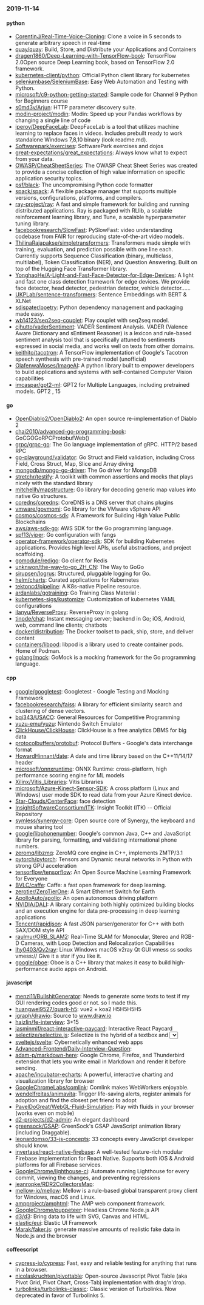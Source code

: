 ### 2019-11-14

#### python
* [CorentinJ/Real-Time-Voice-Cloning](https://github.com/CorentinJ/Real-Time-Voice-Cloning): Clone a voice in 5 seconds to generate arbitrary speech in real-time
* [quay/quay](https://github.com/quay/quay): Build, Store, and Distribute your Applications and Containers
* [dragen1860/Deep-Learning-with-TensorFlow-book](https://github.com/dragen1860/Deep-Learning-with-TensorFlow-book): TensorFlow 2.0Open source Deep Learning book, based on TensorFlow 2.0 framework.
* [kubernetes-client/python](https://github.com/kubernetes-client/python): Official Python client library for kubernetes
* [seleniumbase/SeleniumBase](https://github.com/seleniumbase/SeleniumBase):  Easy Web Automation and Testing with Python.
* [microsoft/c9-python-getting-started](https://github.com/microsoft/c9-python-getting-started): Sample code for Channel 9 Python for Beginners course
* [s0md3v/Arjun](https://github.com/s0md3v/Arjun): HTTP parameter discovery suite.
* [modin-project/modin](https://github.com/modin-project/modin): Modin: Speed up your Pandas workflows by changing a single line of code
* [iperov/DeepFaceLab](https://github.com/iperov/DeepFaceLab): DeepFaceLab is a tool that utilizes machine learning to replace faces in videos. Includes prebuilt ready to work standalone Windows 7,8,10 binary (look readme.md).
* [Softwarepark/exercises](https://github.com/Softwarepark/exercises): SoftwarePark exercises and dojos
* [great-expectations/great_expectations](https://github.com/great-expectations/great_expectations): Always know what to expect from your data.
* [OWASP/CheatSheetSeries](https://github.com/OWASP/CheatSheetSeries): The OWASP Cheat Sheet Series was created to provide a concise collection of high value information on specific application security topics.
* [psf/black](https://github.com/psf/black): The uncompromising Python code formatter
* [spack/spack](https://github.com/spack/spack): A flexible package manager that supports multiple versions, configurations, platforms, and compilers.
* [ray-project/ray](https://github.com/ray-project/ray): A fast and simple framework for building and running distributed applications. Ray is packaged with RLlib, a scalable reinforcement learning library, and Tune, a scalable hyperparameter tuning library.
* [facebookresearch/SlowFast](https://github.com/facebookresearch/SlowFast): PySlowFast: video understanding codebase from FAIR for reproducing state-of-the-art video models.
* [ThilinaRajapakse/simpletransformers](https://github.com/ThilinaRajapakse/simpletransformers): Transformers made simple with training, evaluation, and prediction possible with one line each. Currently supports Sequence Classification (binary, multiclass, multilabel), Token Classification (NER), and Question Answering. Built on top of the Hugging Face Transformer library.
* [YonghaoHe/A-Light-and-Fast-Face-Detector-for-Edge-Devices](https://github.com/YonghaoHe/A-Light-and-Fast-Face-Detector-for-Edge-Devices): A light and fast one class detection framework for edge devices. We provide face detector, head detector, pedestrian detector, vehicle detector......
* [UKPLab/sentence-transformers](https://github.com/UKPLab/sentence-transformers): Sentence Embeddings with BERT & XLNet
* [sdispater/poetry](https://github.com/sdispater/poetry): Python dependency management and packaging made easy.
* [wb14123/seq2seq-couplet](https://github.com/wb14123/seq2seq-couplet): Play couplet with seq2seq model. 
* [cjhutto/vaderSentiment](https://github.com/cjhutto/vaderSentiment): VADER Sentiment Analysis. VADER (Valence Aware Dictionary and sEntiment Reasoner) is a lexicon and rule-based sentiment analysis tool that is specifically attuned to sentiments expressed in social media, and works well on texts from other domains.
* [keithito/tacotron](https://github.com/keithito/tacotron): A TensorFlow implementation of Google's Tacotron speech synthesis with pre-trained model (unofficial)
* [OlafenwaMoses/ImageAI](https://github.com/OlafenwaMoses/ImageAI): A python library built to empower developers to build applications and systems with self-contained Computer Vision capabilities
* [imcaspar/gpt2-ml](https://github.com/imcaspar/gpt2-ml): GPT2 for Multiple Languages, including pretrained models. GPT2 , 15

#### go
* [OpenDiablo2/OpenDiablo2](https://github.com/OpenDiablo2/OpenDiablo2): An open source re-implementation of Diablo 2
* [chai2010/advanced-go-programming-book](https://github.com/chai2010/advanced-go-programming-book):  GoCGOGoRPCProtobufWeb()
* [grpc/grpc-go](https://github.com/grpc/grpc-go): The Go language implementation of gRPC. HTTP/2 based RPC
* [go-playground/validator](https://github.com/go-playground/validator): Go Struct and Field validation, including Cross Field, Cross Struct, Map, Slice and Array diving
* [mongodb/mongo-go-driver](https://github.com/mongodb/mongo-go-driver): The Go driver for MongoDB
* [stretchr/testify](https://github.com/stretchr/testify): A toolkit with common assertions and mocks that plays nicely with the standard library
* [mitchellh/mapstructure](https://github.com/mitchellh/mapstructure): Go library for decoding generic map values into native Go structures.
* [coredns/coredns](https://github.com/coredns/coredns): CoreDNS is a DNS server that chains plugins
* [vmware/govmomi](https://github.com/vmware/govmomi): Go library for the VMware vSphere API
* [cosmos/cosmos-sdk](https://github.com/cosmos/cosmos-sdk):  A Framework for Building High Value Public Blockchains 
* [aws/aws-sdk-go](https://github.com/aws/aws-sdk-go): AWS SDK for the Go programming language.
* [spf13/viper](https://github.com/spf13/viper): Go configuration with fangs
* [operator-framework/operator-sdk](https://github.com/operator-framework/operator-sdk): SDK for building Kubernetes applications. Provides high level APIs, useful abstractions, and project scaffolding.
* [gomodule/redigo](https://github.com/gomodule/redigo): Go client for Redis
* [unknwon/the-way-to-go_ZH_CN](https://github.com/unknwon/the-way-to-go_ZH_CN): The Way to GoGo 
* [sirupsen/logrus](https://github.com/sirupsen/logrus): Structured, pluggable logging for Go.
* [helm/charts](https://github.com/helm/charts): Curated applications for Kubernetes
* [tektoncd/pipeline](https://github.com/tektoncd/pipeline): A K8s-native Pipeline resource.
* [ardanlabs/gotraining](https://github.com/ardanlabs/gotraining): Go Training Class Material :
* [kubernetes-sigs/kustomize](https://github.com/kubernetes-sigs/kustomize): Customization of kubernetes YAML configurations
* [ilanyu/ReverseProxy](https://github.com/ilanyu/ReverseProxy): ReverseProxy in golang
* [tinode/chat](https://github.com/tinode/chat): Instant messaging server; backend in Go; iOS, Android, web, command line clients; chatbots
* [docker/distribution](https://github.com/docker/distribution): The Docker toolset to pack, ship, store, and deliver content
* [containers/libpod](https://github.com/containers/libpod): libpod is a library used to create container pods. Home of Podman.
* [golang/mock](https://github.com/golang/mock): GoMock is a mocking framework for the Go programming language.

#### cpp
* [google/googletest](https://github.com/google/googletest): Googletest - Google Testing and Mocking Framework
* [facebookresearch/faiss](https://github.com/facebookresearch/faiss): A library for efficient similarity search and clustering of dense vectors.
* [bqi343/USACO](https://github.com/bqi343/USACO): General Resources for Competitive Programming
* [yuzu-emu/yuzu](https://github.com/yuzu-emu/yuzu): Nintendo Switch Emulator
* [ClickHouse/ClickHouse](https://github.com/ClickHouse/ClickHouse): ClickHouse is a free analytics DBMS for big data
* [protocolbuffers/protobuf](https://github.com/protocolbuffers/protobuf): Protocol Buffers - Google's data interchange format
* [HowardHinnant/date](https://github.com/HowardHinnant/date): A date and time library based on the C++11/14/17 <chrono> header
* [microsoft/onnxruntime](https://github.com/microsoft/onnxruntime): ONNX Runtime: cross-platform, high performance scoring engine for ML models
* [Xilinx/Vitis_Libraries](https://github.com/Xilinx/Vitis_Libraries): Vitis Libraries
* [microsoft/Azure-Kinect-Sensor-SDK](https://github.com/microsoft/Azure-Kinect-Sensor-SDK): A cross platform (Linux and Windows) user mode SDK to read data from your Azure Kinect device.
* [Star-Clouds/CenterFace](https://github.com/Star-Clouds/CenterFace): face detection
* [InsightSoftwareConsortium/ITK](https://github.com/InsightSoftwareConsortium/ITK): Insight Toolkit (ITK) -- Official Repository
* [symless/synergy-core](https://github.com/symless/synergy-core): Open source core of Synergy, the keyboard and mouse sharing tool
* [google/libphonenumber](https://github.com/google/libphonenumber): Google's common Java, C++ and JavaScript library for parsing, formatting, and validating international phone numbers.
* [zeromq/libzmq](https://github.com/zeromq/libzmq): ZeroMQ core engine in C++, implements ZMTP/3.1
* [pytorch/pytorch](https://github.com/pytorch/pytorch): Tensors and Dynamic neural networks in Python with strong GPU acceleration
* [tensorflow/tensorflow](https://github.com/tensorflow/tensorflow): An Open Source Machine Learning Framework for Everyone
* [BVLC/caffe](https://github.com/BVLC/caffe): Caffe: a fast open framework for deep learning.
* [zerotier/ZeroTierOne](https://github.com/zerotier/ZeroTierOne): A Smart Ethernet Switch for Earth
* [ApolloAuto/apollo](https://github.com/ApolloAuto/apollo): An open autonomous driving platform
* [NVIDIA/DALI](https://github.com/NVIDIA/DALI): A library containing both highly optimized building blocks and an execution engine for data pre-processing in deep learning applications
* [Tencent/rapidjson](https://github.com/Tencent/rapidjson): A fast JSON parser/generator for C++ with both SAX/DOM style API
* [raulmur/ORB_SLAM2](https://github.com/raulmur/ORB_SLAM2): Real-Time SLAM for Monocular, Stereo and RGB-D Cameras, with Loop Detection and Relocalization Capabilities
* [lhy0403/Qv2ray](https://github.com/lhy0403/Qv2ray): Linux Windows macOS  v2ray Qt GUI vmess ss socks vmess:// Give it a star if you like it.
* [google/oboe](https://github.com/google/oboe): Oboe is a C++ library that makes it easy to build high-performance audio apps on Android.

#### javascript
* [menzi11/BullshitGenerator](https://github.com/menzi11/BullshitGenerator): Needs to generate some texts to test if my GUI rendering codes good or not. so I made this.
* [huangwei9527/quark-h5](https://github.com/huangwei9527/quark-h5): vue2 + koa2 H5H5H5H5
* [jgraph/drawio](https://github.com/jgraph/drawio): Source to www.draw.io
* [haizlin/fe-interview](https://github.com/haizlin/fe-interview):  3+15
* [jasminmif/react-interactive-paycard](https://github.com/jasminmif/react-interactive-paycard): Interactive React Paycard
* [selectize/selectize.js](https://github.com/selectize/selectize.js): Selectize is the hybrid of a textbox and <select> box. It's jQuery based and it has autocomplete and native-feeling keyboard navigation; useful for tagging, contact lists, etc.
* [sveltejs/svelte](https://github.com/sveltejs/svelte): Cybernetically enhanced web apps
* [Advanced-Frontend/Daily-Interview-Question](https://github.com/Advanced-Frontend/Daily-Interview-Question): 
* [adam-p/markdown-here](https://github.com/adam-p/markdown-here): Google Chrome, Firefox, and Thunderbird extension that lets you write email in Markdown and render it before sending.
* [apache/incubator-echarts](https://github.com/apache/incubator-echarts): A powerful, interactive charting and visualization library for browser
* [GoogleChromeLabs/comlink](https://github.com/GoogleChromeLabs/comlink): Comlink makes WebWorkers enjoyable.
* [wendelfreitas/animavita](https://github.com/wendelfreitas/animavita): Trigger life-saving alerts, register animals for adoption and find the closest pet friend to adopt 
* [PavelDoGreat/WebGL-Fluid-Simulation](https://github.com/PavelDoGreat/WebGL-Fluid-Simulation): Play with fluids in your browser (works even on mobile)
* [d2-projects/d2-admin](https://github.com/d2-projects/d2-admin):  An elegant dashboard
* [greensock/GSAP](https://github.com/greensock/GSAP): GreenSock's GSAP JavaScript animation library (including Draggable).
* [leonardomso/33-js-concepts](https://github.com/leonardomso/33-js-concepts):  33 concepts every JavaScript developer should know.
* [invertase/react-native-firebase](https://github.com/invertase/react-native-firebase):  A well-tested feature-rich modular Firebase implementation for React Native. Supports both iOS & Android platforms for all Firebase services.
* [GoogleChrome/lighthouse-ci](https://github.com/GoogleChrome/lighthouse-ci): Automate running Lighthouse for every commit, viewing the changes, and preventing regressions
* [jeanropke/RDR2CollectorsMap](https://github.com/jeanropke/RDR2CollectorsMap): 
* [mellow-io/mellow](https://github.com/mellow-io/mellow): Mellow is a rule-based global transparent proxy client for Windows, macOS and Linux.
* [ampproject/amphtml](https://github.com/ampproject/amphtml): The AMP web component framework.
* [GoogleChrome/puppeteer](https://github.com/GoogleChrome/puppeteer): Headless Chrome Node.js API
* [d3/d3](https://github.com/d3/d3): Bring data to life with SVG, Canvas and HTML. 
* [elastic/eui](https://github.com/elastic/eui): Elastic UI Framework 
* [Marak/faker.js](https://github.com/Marak/faker.js): generate massive amounts of realistic fake data in Node.js and the browser

#### coffeescript
* [cypress-io/cypress](https://github.com/cypress-io/cypress): Fast, easy and reliable testing for anything that runs in a browser.
* [nicolaskruchten/pivottable](https://github.com/nicolaskruchten/pivottable): Open-source Javascript Pivot Table (aka Pivot Grid, Pivot Chart, Cross-Tab) implementation with drag'n'drop.
* [turbolinks/turbolinks-classic](https://github.com/turbolinks/turbolinks-classic): Classic version of Turbolinks. Now deprecated in favor of Turbolinks 5.
